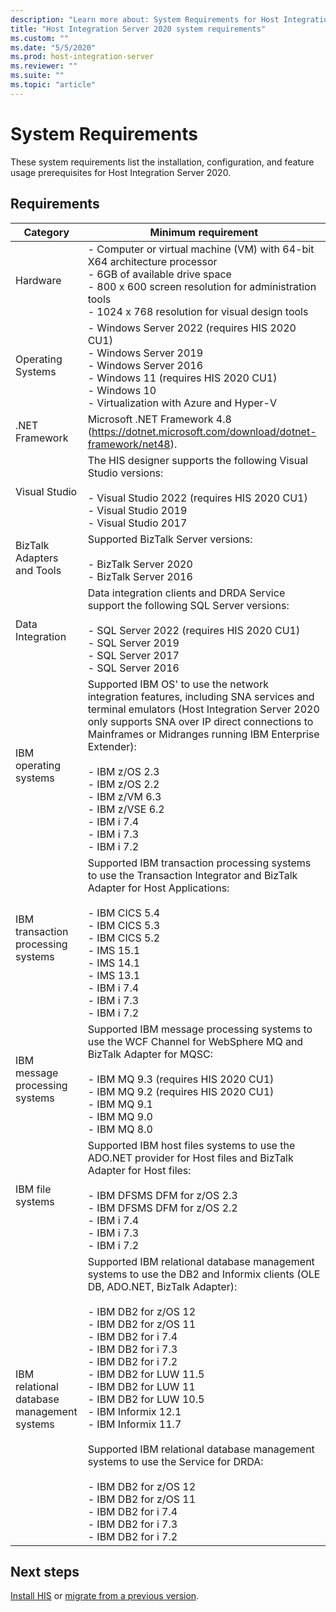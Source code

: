 ```yaml
---
description: "Learn more about: System Requirements for Host Integration Server 2020"
title: "Host Integration Server 2020 system requirements"
ms.custom: ""
ms.date: "5/5/2020"
ms.prod: host-integration-server
ms.reviewer: ""
ms.suite: ""
ms.topic: "article"
---
```


# System Requirements

These system requirements list the installation, configuration, and feature usage prerequisites for Host Integration Server 2020.

## Requirements

| Category |  Minimum requirement  |
|---|---|
| Hardware |-   Computer or virtual machine (VM) with 64-bit X64 architecture processor<br />-   6GB of available drive space<br />-   800 x 600 screen resolution for administration tools<br />-   1024 x 768 resolution for visual design tools |
| Operating Systems | -   Windows Server 2022 (requires HIS 2020 CU1)<br />-   Windows Server 2019<br />-   Windows Server 2016<br />-   Windows 11 (requires HIS 2020 CU1)<br />-   Windows 10<br />-   Virtualization with Azure and Hyper-V  |
|  .NET Framework  | Microsoft .NET Framework 4.8 (<https://dotnet.microsoft.com/download/dotnet-framework/net48>).  |
|  Visual Studio  | The HIS designer supports the following Visual Studio versions:<br /><br /> -   Visual Studio 2022 (requires HIS 2020 CU1)<br /> -   Visual Studio 2019<br /> -   Visual Studio 2017 |
| BizTalk Adapters and Tools | Supported BizTalk Server versions:<br /><br />-   BizTalk Server 2020<br />-   BizTalk Server 2016  |
| Data Integration |  Data integration clients and DRDA Service support the following SQL Server versions:<br /><br />-   SQL Server 2022 (requires HIS 2020 CU1)<br />-   SQL Server 2019<br />-   SQL Server 2017<br />-   SQL Server 2016 |
| IBM operating systems | Supported IBM OS' to use the network integration features, including SNA services and terminal emulators (Host Integration Server 2020 only supports SNA over IP direct connections to Mainframes or Midranges running IBM Enterprise Extender):<br /><br /> -   IBM z/OS 2.3<br />-   IBM z/OS 2.2<br />-   IBM z/VM 6.3<br />-   IBM z/VSE 6.2<br />-   IBM i 7.4 <br />-   IBM i 7.3 <br />-   IBM i 7.2 |
| IBM transaction processing systems | Supported IBM transaction processing systems to use the Transaction Integrator and BizTalk Adapter for Host Applications:<br /><br /> -   IBM CICS 5.4 <br />-   IBM CICS 5.3<br />-   IBM CICS 5.2<br />-   IMS 15.1<br />-   IMS 14.1<br />-   IMS 13.1<br />-   IBM i 7.4 <br />-   IBM i 7.3 <br />-   IBM i 7.2 |
| IBM message processing systems | Supported IBM message processing systems to use the WCF Channel for WebSphere MQ and BizTalk Adapter for MQSC:<br /><br />-   IBM MQ 9.3 (requires HIS 2020 CU1)<br />-   IBM MQ 9.2 (requires HIS 2020 CU1)<br />-   IBM MQ 9.1 <br /> -   IBM MQ 9.0 <br />-   IBM MQ 8.0|
| IBM file systems | Supported IBM host files systems to use the ADO.NET provider for Host files and BizTalk Adapter for Host files:<br /><br /> -   IBM DFSMS DFM for z/OS 2.3 <br />-   IBM DFSMS DFM for z/OS 2.2<br />-   IBM i 7.4 <br />-   IBM i 7.3 <br />-   IBM i 7.2|
| IBM relational database management systems  | Supported IBM relational database management systems to use the DB2 and Informix clients (OLE DB, ADO.NET, BizTalk Adapter):<br /><br /> -   IBM DB2 for z/OS 12 <br />-   IBM DB2 for z/OS 11<br />-   IBM DB2 for i 7.4<br />-   IBM DB2 for i 7.3<br />-   IBM DB2 for i 7.2<br />-   IBM DB2 for LUW 11.5 <br />-   IBM DB2 for LUW 11<br />-   IBM DB2 for LUW 10.5<br />-   IBM Informix 12.1<br />-   IBM Informix 11.7<br /><br /> Supported IBM relational database management systems to use the Service for DRDA:<br /><br /> -   IBM DB2 for z/OS 12<br />-   IBM DB2 for z/OS 11<br />-   IBM DB2 for i 7.4<br />-   IBM DB2 for i 7.3<br />-   IBM DB2 for i 7.2|

## Next steps

[Install HIS](installing-his-2020.md) or [migrate from a previous version](his-migration-tool-2020.md).
